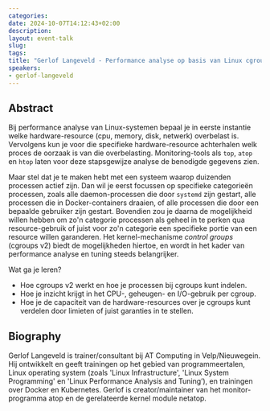 ```yaml
---
categories:
date: 2024-10-07T14:12:43+02:00
description:
layout: event-talk
slug:
tags:
title: "Gerlof Langeveld - Performance analyse op basis van Linux cgroups (v2)"
speakers:
- gerlof-langeveld
---
```


## Abstract

Bij performance analyse van Linux-systemen bepaal je in eerste instantie welke hardware-resource (cpu, memory, disk, netwerk) overbelast is. Vervolgens kun je voor die specifieke hardware-resource achterhalen welk proces de oorzaak is van die overbelasting. Monitoring-tools als `top`, `atop` en `htop` laten voor deze stapsgewijze analyse de benodigde gegevens zien. 

Maar stel dat je te maken hebt met een systeem waarop duizenden processen actief zijn. Dan wil je eerst focussen op specifieke categorieën processen, zoals alle daemon-processen die door `systemd` zijn gestart, alle processen die in Docker-containers draaien, of alle processen die door een bepaalde gebruiker zijn gestart. Bovendien zou je daarna de mogelijkheid willen hebben om zo'n categorie processen als geheel in te perken qua resource-gebruik of juist voor zo'n categorie een specifieke portie van een resource willen garanderen.
Het kernel-mechanisme *control groups* (cgroups v2) biedt de mogelijkheden hiertoe, en wordt in het kader van performance analyse en tuning steeds belangrijker.

Wat ga je leren?
 - Hoe cgroups v2 werkt en hoe je processen bij cgroups kunt indelen.
 - Hoe je inzicht krijgt in het CPU-, geheugen- en I/O-gebruik per cgroup.
 - Hoe je de capaciteit van de hardware-resources over je cgroups kunt verdelen door limieten of juist garanties in te stellen.

## Biography

Gerlof Langeveld is trainer/consultant bij AT Computing in Velp/Nieuwegein. Hij ontwikkelt en geeft trainingen op het gebied van programmeertalen, Linux operating system (zoals 'Linux Infrastructure', 'Linux System Programming' en 'Linux Performance Analysis and Tuning’), en trainingen over Docker en Kubernetes. Gerlof is creator/maintainer van het monitor-programma atop en de gerelateerde kernel module netatop.

